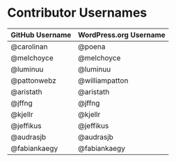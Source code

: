# Contributor Usernames

| GitHub Username | WordPress.org Username|
| --------------- | --------------------- |
| @carolinan | @poena |
| @melchoyce | @melchoyce |
| @luminuu | @luminuu |
| @pattonwebz | @williampatton |
| @aristath | @aristath |
| @jffng | @jffng |
| @kjellr | @kjellr |
| @jeffikus | @jeffikus |
| @audrasjb | @audrasjb |
| @fabiankaegy | @fabiankaegy |
